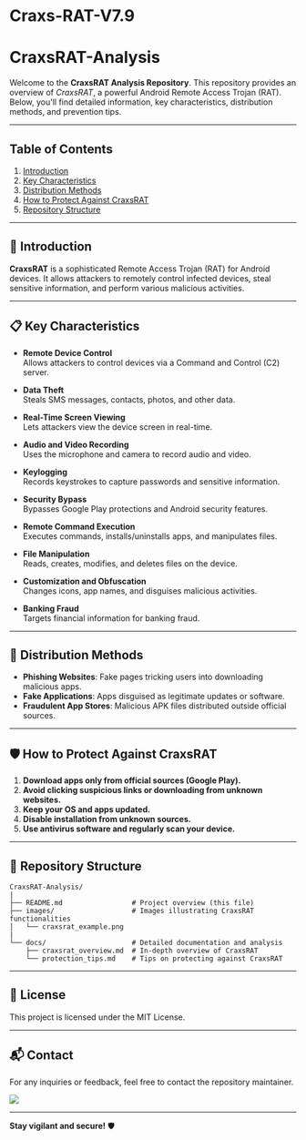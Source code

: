 # Craxs-RAT-V7.9
# CraxsRAT-Analysis

Welcome to the **CraxsRAT Analysis Repository**. This repository provides an overview of *CraxsRAT*, a powerful Android Remote Access Trojan (RAT). Below, you'll find detailed information, key characteristics, distribution methods, and prevention tips.

---

## Table of Contents

1. [Introduction](#introduction)
2. [Key Characteristics](#key-characteristics)
3. [Distribution Methods](#distribution-methods)
4. [How to Protect Against CraxsRAT](#how-to-protect-against-craxsrat)
5. [Repository Structure](#repository-structure)

---

## 📝 Introduction

**CraxsRAT** is a sophisticated Remote Access Trojan (RAT) for Android devices. It allows attackers to remotely control infected devices, steal sensitive information, and perform various malicious activities. 

---

## 📋 Key Characteristics

- **Remote Device Control**  
  Allows attackers to control devices via a Command and Control (C2) server.

- **Data Theft**  
  Steals SMS messages, contacts, photos, and other data.

- **Real-Time Screen Viewing**  
  Lets attackers view the device screen in real-time.

- **Audio and Video Recording**  
  Uses the microphone and camera to record audio and video.

- **Keylogging**  
  Records keystrokes to capture passwords and sensitive information.

- **Security Bypass**  
  Bypasses Google Play protections and Android security features.

- **Remote Command Execution**  
  Executes commands, installs/uninstalls apps, and manipulates files.

- **File Manipulation**  
  Reads, creates, modifies, and deletes files on the device.

- **Customization and Obfuscation**  
  Changes icons, app names, and disguises malicious activities.

- **Banking Fraud**  
  Targets financial information for banking fraud.

---

## 🚨 Distribution Methods

- **Phishing Websites**: Fake pages tricking users into downloading malicious apps.
- **Fake Applications**: Apps disguised as legitimate updates or software.
- **Fraudulent App Stores**: Malicious APK files distributed outside official sources.

---

## 🛡️ How to Protect Against CraxsRAT

1. **Download apps only from official sources (Google Play).**
2. **Avoid clicking suspicious links or downloading from unknown websites.**
3. **Keep your OS and apps updated.**
4. **Disable installation from unknown sources.**
5. **Use antivirus software and regularly scan your device.**

---

## 📂 Repository Structure

```
CraxsRAT-Analysis/
|
├── README.md                 # Project overview (this file)
├── images/                   # Images illustrating CraxsRAT functionalities
│   └── craxsrat_example.png
|
└── docs/                     # Detailed documentation and analysis
    ├── craxsrat_overview.md  # In-depth overview of CraxsRAT
    └── protection_tips.md    # Tips on protecting against CraxsRAT
```

---

## 📝 License

This project is licensed under the MIT License.

---

## 📬 Contact

For any inquiries or feedback, feel free to contact the repository maintainer.

![](https://i.ibb.co/crXWpRn/d7624b37-3351-415e-bb98-5ea31aad1214.png)

---

**Stay vigilant and secure!** 🛡️
